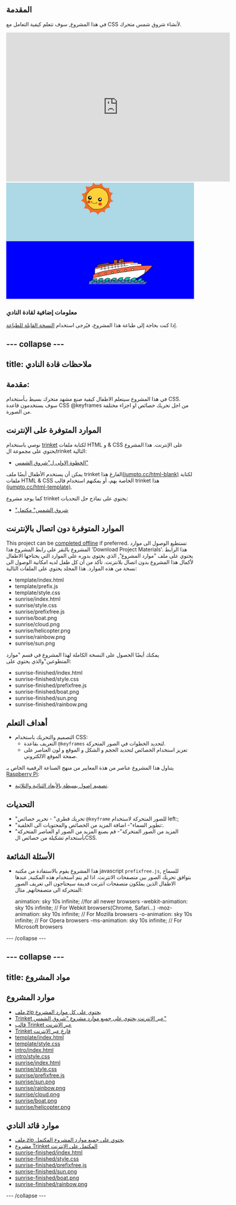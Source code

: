 ## المقدمة

في هذا المشروع, سوف تتعلم كيفية التعامل مع CSS لأنشاء شروق شمس متحرك.

<div class="trinket">
  <iframe src="https://trinket.io/embed/html/abcc0284a3?outputOnly=true&start=result" width="600" height="400" frameborder="0" marginwidth="0" marginheight="0" allowfullscreen>
  </iframe>
  <img src="images/sunrise-final.png">
</div>

### معلومات إضافية لقادة النادي

إذا كنت بحاجة إلى طباعة هذا المشروع، فيُرجى استخدام [النسخة القابلة للطباعة](https://projects.raspberrypi.org/ar-SA/projects/sunrise/print).

--- collapse ---
---
title: ملاحظات قادة النادي
---

## مقدمة:

في هذا المشروع سيتعلم الاطفال كيفية صنع مشهد متحرك بسيط بـأستخدام CSS. سوف يستخدمون قاعدة CSS @keyframes من اجل تحريك خصائص او اجزاء مختلفة من الصورة.

## الموارد المتوفرة على الإنترنت

نوصي باستخدام [trinket](https://trinket.io/) لكتابة ملفات HTML و & CSS على الإنترنت. هذا المشروع يحتوي على مجموعة الtrinket التالية:

+ [الخطوة الاولى ل"شروق الشمس"](http://jumpto.cc/web-sunrise)

يمكن أن يستخدم الأطفال أيضًا ملف trinket الفارغ هذا[(jumpto.cc/html-blank)](http://jumpto.cc/html-blank) لكتابة ملفات HTML & CSS الخاصة بهم، أو يمكنهم استخدام قالب trinket هذا [(jumpto.cc/html-template)](http://jumpto.cc/html-template).

كما يوجد مشروع trinket يحتوي على نماذج حل التحديات:

+ ["شروق الشمس" مكتمل](https://trinket.io/html/abcc0284a3)

## الموارد المتوفرة دون اتصال بالإنترنت

This project can be [completed offline](https://rpf.io/html-offline) if preferred. تستطيع الوصول الى موارد المشروع بالنقر على رابط المشروع هذا 'Download Project Materials'. هذا الرابط يحتوي على ملف "موارد المشروع", الذي يحتوي بدوره على الموارد التي يحتاجها الاطفال لأكمال هذا المشروع بدون اتصال بلانترنت. تأكد من أن كل طفل لديه امكانية الوصول الى نسخة من هذه الموارد. هذا المجلد يحتوي على الملفات التالية:

+ template/index.html
+ template/prefix.js
+ template/style.css
+ sunrise/index.html
+ sunrise/style.css
+ sunrise/prefixfree.js
+ sunrise/boat.png
+ sunrise/cloud.png
+ sunrise/helicopter.png
+ sunrise/rainbow.png
+ sunrise/sun.png

يمكنك أيضًا الحصول على النسخة الكاملة لهذا المشروع في قسم "موارد المتطوعين"والذي يحتوي على:

+ sunrise-finished/index.html
+ sunrise-finished/style.css
+ sunrise-finished/prefixfree.js
+ sunrise-finished/boat.png
+ sunrise-finished/sun.png
+ sunrise-finished/rainbow.png

## أهداف التعلم

+ التصميم والتحريك باستخدام CSS: 
    + التعريف بقاعدة `@keyframes` لتحديد الخطوات في الصور المتحركة.
    + تعزيز استخدام الخصائص لتحديد الحجم و الشكل و الموقع و لون العناصر على صفحة الموقع الالكتروني.

يتناول هذا المشروع عناصر من هذة المعايير من منهج الصناعة الرقمية الخاص بـ [Raspberry Pi](http://rpf.io/curriculum):

+ [ تصميم اصول بسيطة بالأبعاد الثنائية والثلاثية](https://www.raspberrypi.org/curriculum/design/creator).

## التحديات

+ "تحريك قطري" - تحرير خصائص `@keyframe` للصور المتحركة لاستخدام left:;
+ "تطوير السماء"- اضافة المزيد من الخصائص والمحتويات الى الخلفية:.
+ "المزيد من الصور المتحركة"- قم بصنع المزيد من الصور او العناصر المتحركة بأستخدام تشكيلة من خصائص الCSS. 

## الأسئلة الشائعة

+ هذا المشروع يقوم بالاستفادة من مكتبة javascript `prefixfree.js`, للسماح بتوافق تحريك الصور بين متصفحات الانترنت. اذا لم يتم استخدام هذه المكتبة, عندها الاطفال الذين يملكون متصفحات انترنت قديمة سيحتاجون الى تعريف الصور المتحركة الى متصفحاتهم, مثال:

    animation: sky 10s infinite;            //for all newer browsers
    -webkit-animation: sky 10s infinite;    // For Webkit browsers(Chrome, Safari...)
    -moz-animation: sky 10s infinite;       // For Mozilla browsers
    -o-animation: sky 10s infinite;         // For Opera browsers
    -ms-animation: sky 10s infinite;        // For Microsoft browsers 
    

--- /collapse ---

--- collapse ---
---
title: مواد المشروع
---

## موارد المشروع

+ [ملف.zip يحتوي على كل موارد المشروع](https://github.com/raspberrypilearning/sunrise/raw/master/ar-SA/resources/sunrise-project-resources.zip)
+ [ Trinket عبر الانترنت يحتوي على جميع موارد مشروع "شروق الشمس"](http://jumpto.cc/web-sunrise)
+ [قالب Trinket عبر الإنترنت](http://jumpto.cc/trinket-template)
+ [Trinket فارغ عبر الإنترنت](http://jumpto.cc/trinket-blank)
+ [template/index.html](https://github.com/raspberrypilearning/sunrise/raw/master/ar-SA/resources/template-index.html)
+ [template/style.css](https://github.com/raspberrypilearning/sunrise/raw/master/ar-SA/resources/template-style.css)
+ [intro/index.html](https://github.com/raspberrypilearning/sunrise/raw/master/ar-SA/resources/intro-index.html)
+ [intro/style.css](https://github.com/raspberrypilearning/sunrise/raw/master/ar-SA/resources/intro-style.css)
+ [sunrise/index.html](https://github.com/raspberrypilearning/sunrise/raw/master/ar-SA/resources/sunrise-index.html)
+ [sunrise/style.css](https://github.com/raspberrypilearning/sunrise/raw/master/ar-SA/resources/sunrise-style.css)
+ [sunrise/prefixfree.js](https://github.com/raspberrypilearning/sunrise/raw/master/ar-SA/resources/sunrise-prefixfree.js)
+ [sunrise/sun.png](https://github.com/raspberrypilearning/sunrise/raw/master/ar-SA/resources/sunrise-sun.png)
+ [sunrise/rainbow.png](https://github.com/raspberrypilearning/sunrise/raw/master/ar-SA/resources/sunrise-rainbow.png)
+ [sunrise/cloud.png](https://github.com/raspberrypilearning/sunrise/raw/master/ar-SA/resources/sunrise-cloud.png)
+ [sunrise/boat.png](https://github.com/raspberrypilearning/sunrise/raw/master/ar-SA/resources/sunrise-boat.png)
+ [sunrise/helicopter.png](https://github.com/raspberrypilearning/sunrise/raw/master/ar-SA/resources/sunrise-helicopter.png)

## موارد قائد النادي

+ [ملف.zip يحتوي على جميع موارد المشروع المكتمل](https://github.com/raspberrypilearning/sunrise/raw/master/ar-SA/resources/sunrise-volunteer-resources.zip)
+ [مشروع Trinket المكتمل على الإنترنت](https://trinket.io/html/abcc0284a3)
+ [sunrise-finished/index.html](https://github.com/raspberrypilearning/sunrise/raw/master/ar-SA/resources/sunrise-finished-index.html)
+ [sunrise-finished/style.css](https://github.com/raspberrypilearning/sunrise/raw/master/ar-SA/resources/sunrise-finished-style.css)
+ [sunrise-finished/prefixfree.js](https://github.com/raspberrypilearning/sunrise/raw/master/ar-SA/resources/sunrise-finished-prefixfree.js)
+ [sunrise-finished/sun.png](https://github.com/raspberrypilearning/sunrise/raw/master/ar-SA/resources/sunrise-finished-sun.png)
+ [sunrise-finished/boat.png](https://github.com/raspberrypilearning/sunrise/raw/master/ar-SA/resources/sunrise-finished-boat.png)
+ [sunrise-finished/rainbow.png](https://github.com/raspberrypilearning/sunrise/raw/master/ar-SA/resources/sunrise-finished-rainbow.png)

--- /collapse ---